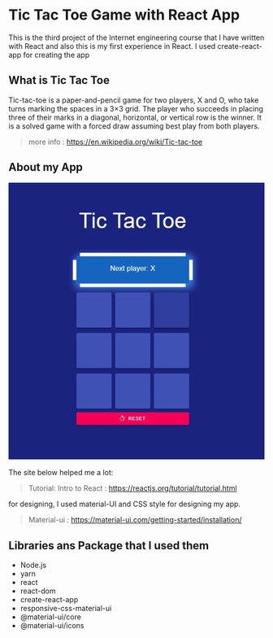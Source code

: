 # Tic Tac Toe Game with React App
This is the third project of the Internet engineering course that I have written with React and also this is my first experience in React. I used create-react-app for creating the app

## What is Tic Tac Toe
Tic-tac-toe is a paper-and-pencil game for two players, X and O, who take turns marking the spaces in a 3×3 grid. The player who succeeds in placing three of their marks in a diagonal, horizontal, or vertical row is the winner. It is a solved game with a forced draw assuming best play from both players.
> more info : https://en.wikipedia.org/wiki/Tic-tac-toe

## About my App
![](img_game.jpg)

The site below helped me a lot:
> Tutorial: Intro to React : https://reactjs.org/tutorial/tutorial.html

for designing, I used material-UI and CSS style for designing my app.
> Material-ui : https://material-ui.com/getting-started/installation/

## Libraries ans Package that I used them
* Node.js
* yarn
* react
* react-dom
* create-react-app
* responsive-css-material-ui
* @material-ui/core
* @material-ui/icons

